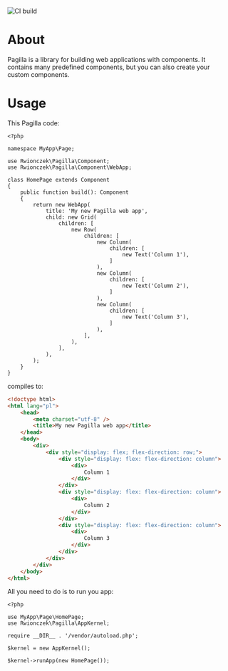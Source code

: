 ![CI build](https://github.com/rwionczek/Pagilla/actions/workflows/php.yml/badge.svg)

# About

Pagilla is a library for building web applications with components.
It contains many predefined components, but you can also create your custom components.

# Usage

This Pagilla code:
```injectablephp
<?php

namespace MyApp\Page;

use Rwionczek\Pagilla\Component;
use Rwionczek\Pagilla\Component\WebApp;

class HomePage extends Component
{
    public function build(): Component
    {
        return new WebApp(
            title: 'My new Pagilla web app',
            child: new Grid(
                children: [
                    new Row(
                        children: [
                            new Column(
                                children: [
                                    new Text('Column 1'),
                                ]
                            ),
                            new Column(
                                children: [
                                    new Text('Column 2'),
                                ]
                            ),
                            new Column(
                                children: [
                                    new Text('Column 3'),
                                ]
                            ),
                        ],
                    ),
                ],
            ),
        );
    }
}
```
compiles to:
```html
<!doctype html>
<html lang="pl">
    <head>
        <meta charset="utf-8" />
        <title>My new Pagilla web app</title>
    </head>
    <body>
        <div>
            <div style="display: flex; flex-direction: row;">
                <div style="display: flex: flex-direction: column">
                    <div>
                        Column 1
                    </div>
                </div>
                <div style="display: flex: flex-direction: column">
                    <div>
                        Column 2
                    </div>
                </div>
                <div style="display: flex: flex-direction: column">
                    <div>
                        Column 3
                    </div>
                </div>
            </div>
        </div>
    </body>
</html>
```

All you need to do is to run you app:
```injectablephp
<?php

use MyApp\Page\HomePage;
use Rwionczek\Pagilla\AppKernel;

require __DIR__ . '/vendor/autoload.php';

$kernel = new AppKernel();

$kernel->runApp(new HomePage());
```